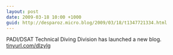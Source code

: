 ```yaml
---
layout: post
date: 2009-03-18 10:00 +1000
guid: http://desparoz.micro.blog/2009/03/18/t1347721334.html
---
```

PADI/DSAT Technical Diving Division has launched a new blog.  [tinyurl.com/dlzylg](http://tinyurl.com/dlzylg)
